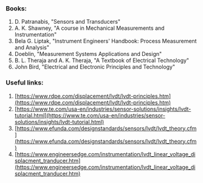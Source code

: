 ### Books:
1.  D. Patranabis, "Sensors and Transducers"
2. A. K. Shawney, "A course in Mechanical Measurements and Instrumentation"
3. Bela G. Liptak, "Instrument Engineers' Handbook: Process Measurement and Analysis"
4. Doeblin, "Measurement Systems Applications and Design"
5. B. L. Theraja and A. K. Theraja, "A Textbook of Electrical Technology"
6. John Bird, "Electrical and Electronic Principles and Technology"

### Useful links:
 
1. [https://www.rdpe.com/displacement/lvdt/lvdt-principles.htm](https://www.rdpe.com/displacement/lvdt/lvdt-principles.htm)
2. [https://www.te.com/usa-en/industries/sensor-solutions/insights/lvdt-tutorial.html](https://www.te.com/usa-en/industries/sensor-solutions/insights/lvdt-tutorial.html)
3. [https://www.efunda.com/designstandards/sensors/lvdt/lvdt_theory.cfm](https://www.efunda.com/designstandards/sensors/lvdt/lvdt_theory.cfm)
4. [https://www.engineersedge.com/instrumentation/lvdt_linear_voltage_displacment_tranducer.htm](https://www.engineersedge.com/instrumentation/lvdt_linear_voltage_displacment_tranducer.htm)


 


 

 

 

